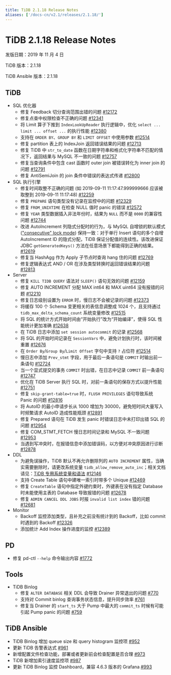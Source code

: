 ```yaml
---
title: TiDB 2.1.18 Release Notes
aliases: ['/docs-cn/v2.1/releases/2.1.18/']
---
```


# TiDB 2.1.18 Release Notes

发版日期：2019 年 11 月 4 日

TiDB 版本：2.1.18

TiDB Ansible 版本：2.1.18

## TiDB

+ SQL 优化器
    - 修复 Feedback 切分查询范围出错的问题 [#12172](https://github.com/pingcap/tidb/pull/12172)
    - 修复点查中权限检查不正确的问题 [#12341](https://github.com/pingcap/tidb/pull/12341)
    - 将 Limit 算子下推到 `IndexLookUpReader` 执行逻辑中，优化 `select ... limit ... offset ...` 的执行性能 [#12380](https://github.com/pingcap/tidb/pull/12380)
    - 支持在 `ORDER BY`、`GROUP BY` 和 `LIMIT OFFSET` 中使用参数 [#12514](https://github.com/pingcap/tidb/pull/12514)
    - 修复 partition 表上的 IndexJoin 返回错误结果的问题 [#12713](https://github.com/pingcap/tidb/pull/12713)
    - 修复 TiDB 中 `str_to_date` 函数在日期字符串和格式化字符串不匹配的情况下，返回结果与 MySQL 不一致的问题 [#12757](https://github.com/pingcap/tidb/pull/12757)
    - 修复当查询条件中包含 cast 函数时 outer join 被错误转化为 inner join 的问题 [#12791](https://github.com/pingcap/tidb/pull/12791)
    - 修复 AntiSemiJoin 的 join 条件中错误的表达式传递 [#12800](https://github.com/pingcap/tidb/pull/12800)
+ SQL 执行引擎
    - 修复时间取整不正确的问题 (如 2019-09-11 11:17:47.999999666 应该被取整到 2019-09-11 11:17:48) [#12259](https://github.com/pingcap/tidb/pull/12259)
    - 修复 `PREPARE` 语句类型没有记录在监控中的问题 [#12329](https://github.com/pingcap/tidb/pull/12329)
    - 修复 `FROM_UNIXTIME` 在检查 NULL 值时 panic 的错误 [#12572](https://github.com/pingcap/tidb/pull/12572)
    - 修复 `YEAR` 类型数据插入非法年份时，结果为 `NULL` 而不是 `0000` 的兼容性问题 [#12744](https://github.com/pingcap/tidb/pull/12744)
    - 改进 AutoIncrement 列隐式分配时的行为，与 MySQL 自增锁的默认模式 (["consecutive" lock mode](https://dev.mysql.com/doc/refman/5.7/en/innodb-auto-increment-handling.html)) 保持一致：对于单行 Insert 语句的多个自增 AutoIncrement ID 的隐式分配，TiDB 保证分配值的连续性。该改进保证 JDBC `getGeneratedKeys()` 方法在任意场景下都能得到正确的结果。 [#12619](https://github.com/pingcap/tidb/pull/12619)
    - 修复当 HashAgg 作为 Apply 子节点时查询 hang 住的问题 [#12769](https://github.com/pingcap/tidb/pull/12769)
    - 修复逻辑表达式 AND / OR 在涉及类型转换时返回错误结果的问题 [#12813](https://github.com/pingcap/tidb/pull/12813)
+ Server
    - 修复 `KILL TIDB QUERY` 语法对 `SLEEP()` 语句无效的问题 [#12159](https://github.com/pingcap/tidb/pull/12159)
    - 修复 AUTO INCREMENT 分配 MAX int64 和 MAX uint64 没有报错的问题 [#12210](https://github.com/pingcap/tidb/pull/12210)
    - 修复日志级别设置为 `ERROR` 时，慢日志不会被记录的问题 [#12373](https://github.com/pingcap/tidb/pull/12373)
    - 将缓存 100 个 Schema 变更相关的表信息调整成 1024 个，且支持通过 `tidb_max_delta_schema_count` 系统变量修改 [#12515](https://github.com/pingcap/tidb/pull/12515)
    - 将 SQL 的统计方式开始时间由“开始执行”改为“开始编译”，使得 SQL 性能统计更加准确 [#12638](https://github.com/pingcap/tidb/pull/12638)
    - 在 TiDB 日志中添加 `set session autocommit` 的记录 [#12568](https://github.com/pingcap/tidb/pull/12568)
    - 将 SQL 的开始时间记录在 `SessionVars` 中，避免计划执行时，该时间被重置 [#12676](https://github.com/pingcap/tidb/pull/12676)
    - 在 `Order By`/`Group By`/`Limit Offset` 字句中支持 `?` 占位符 [#12514](https://github.com/pingcap/tidb/pull/12514)
    - 慢日志中添加 `Prev_stmt` 字段，用于最后一条语句是 `COMMIT` 时输出前一条语句 [#12724](https://github.com/pingcap/tidb/pull/12724)
    - 当一个显式提交的事务 `COMMIT` 时出错，在日志中记录 `COMMIT` 前一条语句 [#12747](https://github.com/pingcap/tidb/pull/12747)
    - 优化在 TiDB Server 执行 SQL 时，对前一条语句的保存方式以提升性能 [#12751](https://github.com/pingcap/tidb/pull/12751)
    - 修复 `skip-grant-table=true` 时，`FLUSH PRIVILEGES` 语句导致系统 Panic 的问题 [#12816](https://github.com/pingcap/tidb/pull/12816)
    - 将 AutoID 的最小申请步长从 1000 增加为 30000，避免短时间大量写入时频繁请求 AutoID 造成性能瓶颈 [#12891](https://github.com/pingcap/tidb/pull/12891)
    - 修复 Prepared 语句在 TiDB 发生 panic 时错误日志中未打印出错 SQL 的问题 [#12954](https://github.com/pingcap/tidb/pull/12954)
    - 修复 COM_STMT_FETCH 慢日志时间记录和 MySQL 不一致问题 [#12953](https://github.com/pingcap/tidb/pull/12953)
    - 当遇到写冲突时，在报错信息中添加错误码，以方便对冲突原因进行诊断 [#12878](https://github.com/pingcap/tidb/pull/12878)
+ DDL
    - 为避免误操作，TiDB 默认不再允许删除列的 `AUTO INCREMENT` 属性，当确实需要删除时，请更改系统变量 `tidb_allow_remove_auto_inc`；相关文档请见：[TiDB 专用系统变量和语法](https://pingcap.com/docs-cn/v2.1/reference/configuration/tidb-server/tidb-specific-variables/) [#12146](https://github.com/pingcap/tidb/pull/12146)
    - 支持 Create Table 语句中建唯一索引时带多个 Unique [#12469](https://github.com/pingcap/tidb/pull/12469)
    - 修复 `CreateTable` 语句中指定外键约束时，外键表在没有指定 Database 时未能使用主表的 Database 导致报错的问题 [#12678](https://github.com/pingcap/tidb/pull/12678)
    - 修复 `ADMIN CANCEL DDL JOBS` 时报 `invalid list index` 错的问题 [#12681](https://github.com/pingcap/tidb/pull/12681)
+ Monitor
    - Backoff 监控添加类型，且补充之前没有统计到的 Backoff，比如 commit 时遇到的 Backoff [#12326](https://github.com/pingcap/tidb/pull/12326)
    - 添加统计 Add Index 操作进度的监控 [#12389](https://github.com/pingcap/tidb/pull/12389)

## PD

- 修复 pd-ctl `--help` 命令输出内容 [#1772](https://github.com/pingcap/pd/pull/1772)

## Tools

+ TiDB Binlog
    - 修复 `ALTER DATABASE` 相关 DDL 会导致 Drainer 异常退出的问题 [#770](https://github.com/pingcap/tidb-binlog/pull/770)
    - 支持对 Commit binlog 查询事务状态信息，提升同步效率 [#761](https://github.com/pingcap/tidb-binlog/pull/761)
    - 修复当 Drainer 的 `start_ts` 大于 Pump 中最大的 `commit_ts` 时候有可能引起 Pump panic 的问题 [#759](https://github.com/pingcap/tidb-binlog/pull/759)

## TiDB Ansible

- TiDB Binlog 增加 queue size 和 query histogram 监控项 [#952](https://github.com/pingcap/tidb-ansible/pull/952)
- 更新 TiDB 告警表达式 [#961](https://github.com/pingcap/tidb-ansible/pull/961)
- 新增配置文件检查功能，部署或者更新前会检查配置是否合理 [#973](https://github.com/pingcap/tidb-ansible/pull/973)
- TiDB 新增加索引速度监控项 [#987](https://github.com/pingcap/tidb-ansible/pull/987)
- 更新 TiDB Binlog 监控 Dashboard，兼容 4.6.3 版本的 Grafana [#993](https://github.com/pingcap/tidb-ansible/pull/993)
